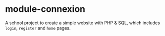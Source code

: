 # module-connexion
A school project to create a simple website with PHP &amp; SQL, which includes `login`, `register` and `home` pages.
